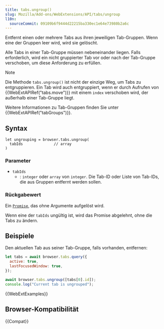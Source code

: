 ```yaml
---
title: tabs.ungroup()
slug: Mozilla/Add-ons/WebExtensions/API/tabs/ungroup
l10n:
  sourceCommit: 09109b6f9444d22215ba330ec1e64e73980b2a6c
---
```


Entfernt einen oder mehrere Tabs aus ihren jeweiligen Tab-Gruppen. Wenn eine der Gruppen leer wird, wird sie gelöscht.

Alle Tabs in einer Tab-Gruppe müssen nebeneinander liegen. Falls erforderlich, wird ein nicht gruppierter Tab vor oder nach der Tab-Gruppe verschoben, um diese Anforderung zu erfüllen.

> [!NOTE]
> Die Methode `tabs.ungroup()` ist nicht der einzige Weg, um Tabs zu entgruppieren. Ein Tab wird auch entgruppiert, wenn er durch Aufrufen von {{WebExtAPIRef("tabs.move")}} mit einem `index` verschoben wird, der außerhalb einer Tab-Gruppe liegt.

Weitere Informationen zu Tab-Gruppen finden Sie unter {{WebExtAPIRef("tabGroups")}}.

## Syntax

```js-nolint
let ungrouping = browser.tabs.ungroup(
  tabIds              // array
)
```

### Parameter

- `tabIds`
  - : `integer` oder `array` von `integer`. Die Tab-ID oder Liste von Tab-IDs, die aus Gruppen entfernt werden sollen.

### Rückgabewert

Ein [`Promise`](/de/docs/Web/JavaScript/Reference/Global_Objects/Promise), das ohne Argumente aufgelöst wird.

Wenn eine der `tabIds` ungültig ist, wird das Promise abgelehnt, ohne die Tabs zu ändern.

## Beispiele

Den aktuellen Tab aus seiner Tab-Gruppe, falls vorhanden, entfernen:

```js
let tabs = await browser.tabs.query({
  active: true,
  lastFocusedWindow: true,
});

await browser.tabs.ungroup([tabs[0].id]);
console.log("Current tab is ungrouped");
```

{{WebExtExamples}}

## Browser-Kompatibilität

{{Compat}}
